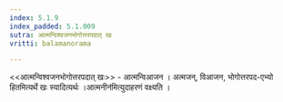 ```yaml
---
index: 5.1.9
index_padded: 5.1.009
sutra: आत्मन्विश्वजनभोगोत्तरपदात्‌ खः
vritti: balamanorama

---
```

<<आत्मन्विश्वजनभोगोत्तरपदात् खः>> - आत्मन्विआजन । अत्मजन्, विआजन, भोगोत्तरपद-एभ्यो हितमित्यर्थे खः स्यादित्यर्थः ।आत्मनीन॑मित्युदाहरणं वक्ष्यति । 